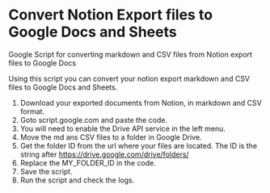 # Convert Notion Export files to Google Docs and Sheets
Google Script for converting markdown and CSV files from Notion export files to Google Docs

Using this script you can convert your notion export markdown and CSV files to Google Docs and Sheets.

1. Download your exported documents from Notion, in markdown and CSV format.
2. Goto script.google.com and paste the code.
3. You will need to enable the Drive API service in the left menu.
4. Move the md ans CSV files to a folder in Google Drive.
5. Get the folder ID from the url where your files are located. The ID is the string after https://drive.google.com/drive/folders/
6. Replace the MY_FOLDER_ID in the code.
7. Save the script.
8. Run the script and check the logs.
